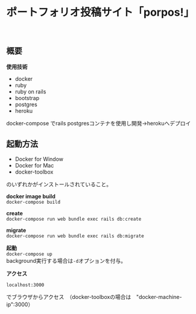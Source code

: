# ポートフォリオ投稿サイト「porpos!」　　
　　
## 概要
**使用技術**  
* docker
* ruby
* ruby on rails
* bootstrap
* postgres  
* heroku
  
docker-compose でrails postgresコンテナを使用し開発→herokuへデプロイ  

## 起動方法

* Docker for Window
* Docker for Mac
* docker-toolbox  
  
のいずれかがインストールされていること。  
  
**docker image build**  
`docker-compose build`  
  
**create**  
`docker-compose run web bundle exec rails db:create`  
  
**migrate**  
`docker-compose run web bundle exec rails db:migrate`  
  
**起動**  
`docker-compose up`  
background実行する場合は`-d`オプションを付与。  
    
**アクセス**  
```
localhost:3000
```
でブラウザからアクセス　（docker-toolboxの場合は　"docker-machine-ip":3000）
